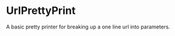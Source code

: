 UrlPrettyPrint
==============

A basic pretty printer for breaking up a one line url into parameters.
